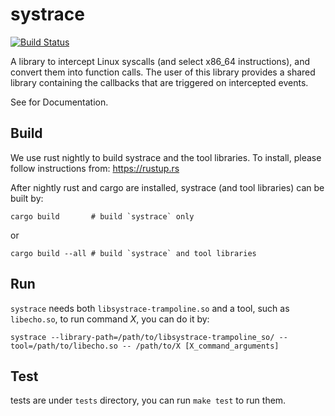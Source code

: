 # systrace

[![Build Status](https://dev.azure.com/iu-parfunc/systrace/_apis/build/status/iu-parfunc.systrace?branchName=master)](https://dev.azure.com/iu-parfunc/systrace/_build/latest?definitionId=1&branchName=master)

A library to intercept Linux syscalls (and select x86_64
instructions), and convert them into function calls.
The user of this library provides a shared library containing the
callbacks that are triggered on intercepted events.

See <TODO FINISHME> for Documentation.

## Build
We use rust nightly to build systrace and the tool libraries. To install, please follow instructions from: https://rustup.rs

After nightly rust and cargo are installed, systrace (and tool libraries) can be built by:

```
cargo build       # build `systrace` only
```

or

```
cargo build --all # build `systrace` and tool libraries
```

## Run

`systrace` needs both `libsystrace-trampoline.so` and a tool, such as `libecho.so`, to run command *X*, you can do it by:

```
systrace --library-path=/path/to/libsystrace-trampoline_so/ --tool=/path/to/libecho.so -- /path/to/X [X_command_arguments]
```

## Test
tests are under `tests` directory, you can run `make test` to run them.
